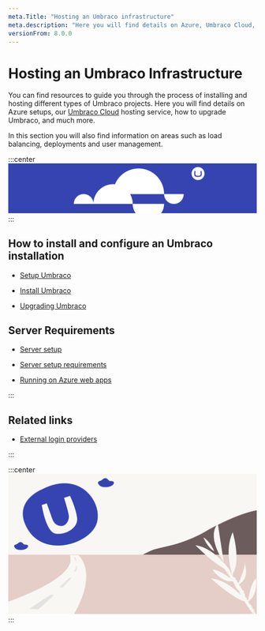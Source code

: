 ```yaml
---
meta.Title: "Hosting an Umbraco infrastructure" 
meta.description: "Here you will find details on Azure, Umbraco Cloud, upgrading Umbraco, server configuration and system requirements."
versionFrom: 8.0.0
---
```


# Hosting an Umbraco Infrastructure

You can find resources to guide you through the process of installing and hosting different types of Umbraco projects. Here you will find details on Azure setups, our [Umbraco Cloud](../../Umbraco-Cloud/) hosting service, how to upgrade Umbraco, and much more.

In this section you will also find information on areas such as load balancing, deployments and user management.

:::center
![Umbraco Cloud](images/cloud.png)
:::

## How to install and configure an Umbraco installation

- [Setup Umbraco](../../Fundamentals/Setup/)

- [Install Umbraco](../../Fundamentals/Setup/Install/)

- [Upgrading Umbraco](../../Fundamentals/Setup/Upgrading/)

## Server Requirements

- [Server setup](../../Fundamentals/Setup/Server-Setup/)

- [Server setup requirements](../../Fundamentals/Setup/Requirements/)

- [Running on Azure web apps](../../Fundamentals/Setup/Server-Setup/azure-web-apps.md)

:::

## Related links

- [External login providers](../../Reference/Security/external-login-providers)

:::

:::center
![Umbraco Cloud](images/umbraco_free_way_01.png)
:::
